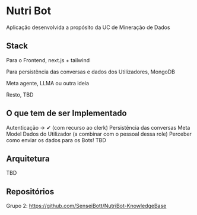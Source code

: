 # Nutri Bot

Aplicação desenvolvida a propósito da UC de Mineração de Dados

## Stack

Para o Frontend, next.js + tailwind

Para persistência das conversas e dados dos Utilizadores, MongoDB

Meta agente, LLMA ou outra ideia

Resto, TBD

## O que tem de ser Implementado

Autenticação -> ✔︎ (com recurso ao clerk)
Persistência das conversas
Meta Model
Dados do Utilizador (a combinar com o pessoal dessa role)
Perceber como enviar os dados para os Bots!
TBD

## Arquitetura

TBD

## Repositórios

Grupo 2: https://github.com/SenseiBott/NutriBot-KnowledgeBase
